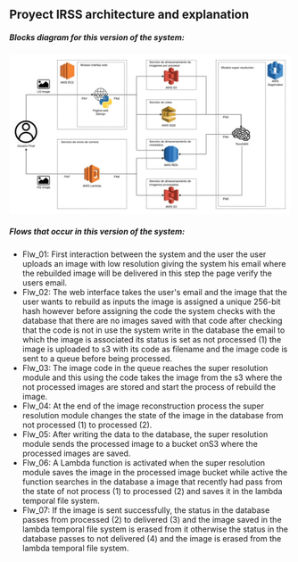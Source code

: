 ## Proyect IRSS architecture and explanation
##### Blocks diagram for this version of the system:
![Blocks diagram](resources/IRSS_Sprint1.jpg)
##### Flows that occur in this version of the system:
* Flw_01: First interaction between the system and the user the user uploads an image with low resolution giving the system his email where the rebuilded image will be delivered in this step the page verify the users email.
* Flw_02: The web interface takes the user's email and the image that the user wants to rebuild as inputs the image is assigned a unique 256-bit hash however before assigning the code the system checks with the database that there are no images saved with that code after checking that the code is not in use the system write in the database the email to which the image is associated its status is set as not processed (1) the image is uploaded to s3 with its code as filename and the image code is sent to a queue before being processed.
* Flw_03: The image code in the queue reaches the super resolution module and this using the code takes the image from the s3 where the not processed images are stored and start the process of rebuild the image.
* Flw_04: At the end of the image reconstruction process the super resolution module changes the state of the image in the database from not processed (1) to processed (2).
* Flw_05: After writing the data to the database, the super resolution module sends the processed image to a bucket onS3 where the processed images are saved.
* Flw_06: A Lambda function is activated when the super resolution module saves the image in the processed image bucket while active the function searches in the database a image that recently had pass from the state of not process (1) to processed (2) and saves it in the lambda temporal file system.
* Flw_07: If the image is sent successfully, the status in the database passes from processed (2) to delivered (3) and the image saved in the lambda temporal file system is erased from it otherwise the status in the database passes to not delivered (4) and the image is erased from the lambda temporal file system.
